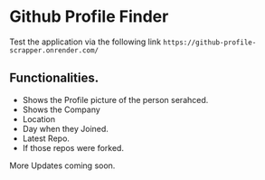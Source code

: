 # Github Profile Finder

Test the application via the following link `https://github-profile-scrapper.onrender.com/`

## Functionalities.
- Shows the Profile picture of the person serahced.
- Shows the Company
- Location
- Day when they Joined.
- Latest Repo.
- If those repos were forked.


More Updates coming soon.
